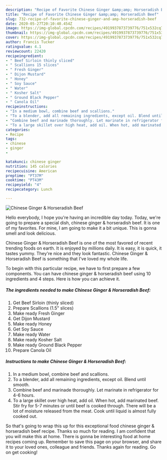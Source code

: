 ```yaml
---
description: "Recipe of Favorite Chinese Ginger &amp;amp; Horseradish Beef"
title: "Recipe of Favorite Chinese Ginger &amp;amp; Horseradish Beef"
slug: 732-recipe-of-favorite-chinese-ginger-and-amp-horseradish-beef
date: 2020-05-27T20:10:40.454Z
image: https://img-global.cpcdn.com/recipes/4919937873739776/751x532cq70/chinese-ginger-horseradish-beef-recipe-main-photo.jpg
thumbnail: https://img-global.cpcdn.com/recipes/4919937873739776/751x532cq70/chinese-ginger-horseradish-beef-recipe-main-photo.jpg
cover: https://img-global.cpcdn.com/recipes/4919937873739776/751x532cq70/chinese-ginger-horseradish-beef-recipe-main-photo.jpg
author: Francis Tucker
ratingvalue: 4.1
reviewcount: 22420
recipeingredient:
- " Beef Sirloin thinly sliced"
- " Scallions 15 slices"
- " Fresh Ginger"
- " Dijon Mustard"
- " Honey"
- " Soy Sauce"
- " Water"
- " Kosher Salt"
- " Ground Black Pepper"
- " Canola Oil"
recipeinstructions:
- "In a medium bowl, combine beef and scallions."
- "To a blender, add all remaining ingredients, except oil. Blend until smooth."
- "Combine beef and marinade thoroughly. Let marinate in refrigerator for 4-6 hours."
- "To a large skillet over high heat, add oil. When hot, add marinated beef. Stir fry for 5-7 minutes or until beef is cooked through. There will be a lot of moisture released from the meat. Cook until liquid is almost fully cooked out."
categories:
- Recipe
tags:
- chinese
- ginger
- 

katakunci: chinese ginger  
nutrition: 145 calories
recipecuisine: American
preptime: "PT37M"
cooktime: "PT43M"
recipeyield: "4"
recipecategory: Lunch

---
```



![Chinese Ginger &amp; Horseradish Beef](https://img-global.cpcdn.com/recipes/4919937873739776/751x532cq70/chinese-ginger-horseradish-beef-recipe-main-photo.jpg)

Hello everybody, I hope you're having an incredible day today. Today, we're going to prepare a special dish, chinese ginger &amp; horseradish beef. It is one of my favorites. For mine, I am going to make it a bit unique. This is gonna smell and look delicious.

Chinese Ginger &amp; Horseradish Beef is one of the most favored of recent trending foods on earth. It is enjoyed by millions daily. It is easy, it is quick, it tastes yummy. They're nice and they look fantastic. Chinese Ginger &amp; Horseradish Beef is something that I've loved my whole life.




To begin with this particular recipe, we have to first prepare a few components. You can have chinese ginger &amp; horseradish beef using 10 ingredients and 4 steps. Here is how you can achieve it.

<!--inarticleads1-->

##### The ingredients needed to make Chinese Ginger &amp; Horseradish Beef:

1. Get  Beef Sirloin (thinly sliced)
1. Prepare  Scallions (1.5&#34; slices)
1. Make ready  Fresh Ginger
1. Get  Dijon Mustard
1. Make ready  Honey
1. Get  Soy Sauce
1. Make ready  Water
1. Make ready  Kosher Salt
1. Make ready  Ground Black Pepper
1. Prepare  Canola Oil




<!--inarticleads2-->

##### Instructions to make Chinese Ginger &amp; Horseradish Beef:

1. In a medium bowl, combine beef and scallions.
1. To a blender, add all remaining ingredients, except oil. Blend until smooth.
1. Combine beef and marinade thoroughly. Let marinate in refrigerator for 4-6 hours.
1. To a large skillet over high heat, add oil. When hot, add marinated beef. Stir fry for 5-7 minutes or until beef is cooked through. There will be a lot of moisture released from the meat. Cook until liquid is almost fully cooked out.




So that's going to wrap this up for this exceptional food chinese ginger &amp; horseradish beef recipe. Thanks so much for reading. I am confident that you will make this at home. There is gonna be interesting food at home recipes coming up. Remember to save this page on your browser, and share it to your loved ones, colleague and friends. Thanks again for reading. Go on get cooking!
